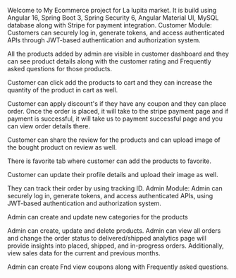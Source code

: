 Welcome to My Ecommerce project for La lupita market. It is build using Angular 16, Spring Boot 3, Spring Security 6, Angular Material UI,  MySQL database along with Stripe for payment integration.
Customer Module:
 Customers can securely log in, generate tokens, and access authenticated APIs through JWT-based authentication and authorization system.

All the products added by admin are visible in customer dashboard and they can see product details along with the customer rating and Frequently asked questions for those products.

Customer can click add the products to cart and they can increase the quantity of the product in cart as well.

Customer can apply discount's if they have any coupon and they can place order. Once the order is placed, it will take to the stripe payment page and if payment is successful, it will take us to payment successful page and you can view order details there.

Customer can share the review for the products and can upload image of the bought product on review as well.

There is favorite tab where customer can add the products to favorite.

Customer can update their profile details and upload their image as well.

They can track their order by using tracking ID.
Admin Module:
Admin can securely log in, generate tokens, and access authenticated APIs, using JWT-based authentication and authorization system.

Admin can create and update new categories for the products

Admin can create, update and delete products.
Admin can view all orders and change the order status to delivered/shipped 
analytics page will provide insights into placed, shipped, and in-progress orders. Additionally, view sales data for the current and previous months.

Admin can create Fnd view coupons along with Frequently asked questions.

